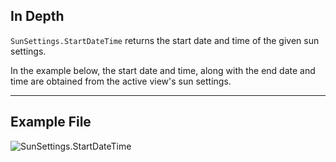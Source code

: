 ## In Depth
`SunSettings.StartDateTime` returns the start date and time of the given sun settings.

In the example below, the start date and time, along with the end date and time are obtained from the active view's sun settings.
___
## Example File

![SunSettings.StartDateTime](./Revit.Elements.SunSettings.StartDateTime_img.jpg)
